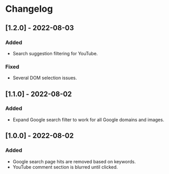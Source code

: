 # Changelog

## [1.2.0] - 2022-08-03

### Added

- Search suggestion filtering for YouTube.

### Fixed

- Several DOM selection issues.

## [1.1.0] - 2022-08-02

### Added

- Expand Google search filter to work for all Google domains and images.

## [1.0.0] - 2022-08-02

### Added

- Google search page hits are removed based on keywords.
- YouTube comment section is blurred until clicked.
